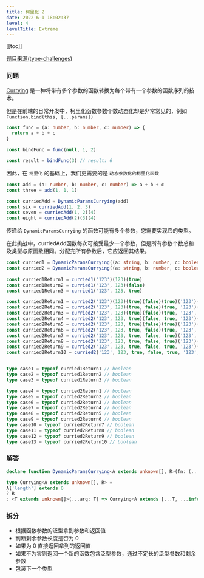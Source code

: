 ```yaml
---
title: 柯里化 2
date: 2022-6-1 18:02:37
level: 4
levelTitle: Extreme
---
```


[[toc]]

[题目来源(type-challenges)](https://github.com/ProsperBao/type-challenges/blob/master/questions/462-extreme-currying-2/README.zh-CN.md)

### 问题

[Currying](https://en.wikipedia.org/wiki/Currying) 是一种将带有多个参数的函数转换为每个带有一个参数的函数序列的技术。

但是在前端的日常开发中，柯里化函数参数个数动态化却是非常常见的，例如 `Function.bind(this, [...params])`

```typescript
const func = (a: number, b: number, c: number) => {
  return a + b + c
}

const bindFunc = func(null, 1, 2)

const result = bindFunc(3) // result: 6
```

因此，在 `柯里化` 的基础上，我们更需要的是 `动态参数化的柯里化函数`

```typescript
const add = (a: number, b: number, c: number) => a + b + c
const three = add(1, 1, 1)

const curriedAdd = DynamicParamsCurrying(add)
const six = curriedAdd(1, 2, 3)
const seven = curriedAdd(1, 2)(4)
const eight = curriedAdd(2)(3)(4)
```

传递给 `DynamicParamsCurrying` 的函数可能有多个参数，您需要实现它的类型。

在此挑战中，curriedAdd函数每次可接受最少一个参数，但是所有参数个数总和及类型与原函数相同。分配完所有参数后，它应返回其结果。

```typescript
const curried1 = DynamicParamsCurrying((a: string, b: number, c: boolean) => true)
const curried2 = DynamicParamsCurrying((a: string, b: number, c: boolean, d: boolean, e: boolean, f: string, g: boolean) => true)
 
const curried1Return1 = curried1('123')(123)(true)
const curried1Return2 = curried1('123', 123)(false)
const curried1Return3 = curried1('123', 123, true)

const curried2Return1 = curried2('123')(123)(true)(false)(true)('123')(false)
const curried2Return2 = curried2('123', 123)(true, false)(true, '123')(false)
const curried2Return3 = curried2('123', 123)(true)(false)(true, '123', false)
const curried2Return4 = curried2('123', 123, true)(false, true, '123')(false)
const curried2Return5 = curried2('123', 123, true)(false)(true)('123')(false)
const curried2Return6 = curried2('123', 123, true, false)(true, '123', false)
const curried2Return7 = curried2('123', 123, true, false, true)('123', false)
const curried2Return8 = curried2('123', 123, true, false, true)('123')(false)
const curried2Return9 = curried2('123', 123, true, false, true, '123')(false)
const curried2Return10 = curried2('123', 123, true, false, true, '123', false)


type case1 = typeof curried1Return1 // boolean
type case2 = typeof curried1Return2 // boolean
type case3 = typeof curried1Return3 // boolean

type case4 = typeof curried2Return1 // boolean
type case5 = typeof curried2Return2 // boolean
type case6 = typeof curried2Return3 // boolean
type case7 = typeof curried2Return4 // boolean
type case8 = typeof curried2Return5 // boolean
type case9 = typeof curried2Return6 // boolean
type case10 = typeof curried2Return7 // boolean
type case11 = typeof curried2Return8 // boolean
type case12 = typeof curried2Return9 // boolean
type case13 = typeof curried2Return10 // boolean
```

### 解答

```typescript
declare function DynamicParamsCurrying<A extends unknown[], R>(fn: (...args: A) => R): Currying<A, R>

type Currying<A extends unknown[], R> = 
A['length'] extends 0
? R
: <T extends unknown[]>(...arg: T) => Currying<A extends [...T, ...infer Rest] ? Rest : never, R>
```

### 拆分
- 根据函数参数的泛型拿到参数和返回值
- 判断剩余参数长度是否为 0
- 如果为 0 直接返回拿到的返回值
- 如果不为零则返回一个新的函数包含泛型参数，通过不定长的泛型参数和剩余参数
- 包装下一个类型
